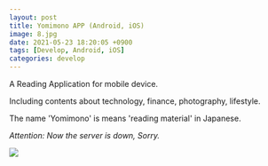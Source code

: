 ```yaml
---
layout: post
title: Yomimono APP (Android, iOS)
image: 8.jpg
date: 2021-05-23 18:20:05 +0900
tags: [Develop, Android, iOS]
categories: develop
---
```

A Reading Application for mobile device.

Including contents about technology, finance, photography, lifestyle.

The name 'Yomimono' is means 'reading material' in Japanese.

_Attention: Now the server is down, Sorry._


![]({{site.baseurl}}/images/HomeAPP2.jpg)
